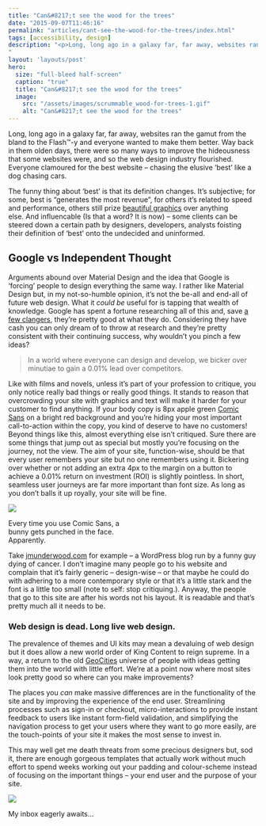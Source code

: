 ```yaml
---
title: "Can&#8217;t see the wood for the trees"
date: "2015-09-07T11:46:16"
permalink: "articles/cant-see-the-wood-for-the-trees/index.html"
tags: [accessibility, design]
description: "<p>Long, long ago in a galaxy far, far away, websites ran the gamut from the bland to the Flash™-y and everyone wanted to make them better. Way back in them olden days, there were so many ways to improve the hideousness that some websites were, and so the web design industry flourished. Everyone clamoured for </p>
"
layout: 'layouts/post'
hero:
  size: "full-bleed half-screen"
  caption: "true"
  title: "Can&#8217;t see the wood for the trees"
  image:
    src: "/assets/images/scrummable_wood-for-trees-1.gif"
    alt: "Can&#8217;t see the wood for the trees"
---
```

<div class='intro'><p>Long, long ago in a galaxy far, far away, websites ran the gamut from the bland to the Flash™-y and everyone wanted to make them better. Way back in them olden days, there were so many ways to improve the hideousness that some websites were, and so the web design industry flourished. Everyone clamoured for the best website &#8211; chasing the elusive &#8216;best&#8217; like a dog chasing cars.</div>
<p>The funny thing about &#8216;best&#8217; is that its definition changes. It&#8217;s subjective; for some, best is &#8220;generates the most revenue&#8221;, for others it&#8217;s related to speed and performance, others still prize <a href="http://www.lingscars.com/" target="_blank" rel="noopener noreferrer">beautiful graphics</a> over anything else. And influencable (Is that a word? It is now) &#8211; some clients can be steered down a certain path by designers, developers, analysts foisting their definition of &#8216;best&#8217; onto the undecided and uninformed.</p>
<h2>Google vs Independent Thought</h2>
<p>Arguments abound over Material Design and the idea that Google is &#8216;forcing&#8217; people to design everything the same way. I rather like Material Design but, in my not-so-humble opinion, it&#8217;s not the be-all and end-all of future web design. What it <i>could be</i> useful for is tapping that wealth of knowledge. Google has spent a fortune researching all of this and, save <a href="http://tech.firstpost/news-analysis/15-things-google-got-wrong/106036.html" target="_blank" rel="noopener noreferrer">a few clangers</a>, they&#8217;re pretty good at what they do. Considering they have cash you can only dream of to throw at research and they&#8217;re pretty consistent with their continuing success, why wouldn&#8217;t you pinch a few ideas?</p>
<blockquote>
<p>In a world where everyone can design and develop, we bicker over minutiae to gain a 0.01% lead over competitors.</p>
</blockquote>
<p>Like with films and novels, unless it&#8217;s part of your profession to critique, you only notice really bad things or really good things. It stands to reason that overcrowding your site with graphics and text will make it harder for your customer to find anything. If your body copy is 8px apple green <a href="http://www.bbc.co.uk/news/magazine-11582548" target="_blank" rel="noopener noreferrer">Comic Sans</a> on a bright red background and you&#8217;re hiding your most important call-to-action within the copy, you kind of deserve to have no customers! Beyond things like this, almost everything else isn&#8217;t critiqued. Sure there are some things that jump out as special but mostly you&#8217;re focusing on the journey, not the view. The aim of your site, function-wise, should be that every user remembers your site but no one remembers using it. Bickering over whether or not adding an extra 4px to the margin on a button to achieve a 0.01% return on investment (ROI) is slightly pointless. In short, seamless user journeys are far more important than font size. As long as you don&#8217;t balls it up royally, your site will be fine.</p>
<p><div id="attachment_343" style="width: 230px" class="wp-caption aligncenter"><a href="http://www.scrummable.com/wp-content/uploads/2015/08/comic-sans.jpg"><img src="/assets/images/scrummable_comic-sans.jpg" style="aspect-ratio: 220/200" /></a><p id="caption-attachment-343" class="wp-caption-text">Every time you use Comic Sans, a bunny gets punched in the face. Apparently.</p></div></p>
<p>Take <a href="http://jmunderwood.com/" target="_blank" rel="noopener noreferrer">jmunderwood.com</a> for example &#8211; a WordPress blog run by a funny guy dying of cancer. I don&#8217;t imagine many people go to his website and complain that it&#8217;s fairly generic &#8211; design-wise &#8211; or that maybe he could do with adhering to a more contemporary style or that it&#8217;s a little stark and the font is a little too small (note to self: stop critiquing.). Anyway, the people that go to this site are after his words not his layout. It is readable and that&#8217;s pretty much all it needs to be.</p>
<h3>Web design is dead. Long live web design.</h3>
<p>The prevalence of themes and UI kits may mean a devaluing of web design but it does allow a new world order of King Content to reign supreme. In a way, a return to the old <a href="http://gizmodo.com/5983574/remember-the-hilarious-horror-of-geocities-with-this-website" target="_blank" rel="noopener noreferrer">GeoCities</a> universe of people with ideas getting them into the world with little effort. We&#8217;re at a point now where most sites look pretty good so where can you make improvements?</p>
<p>The places you <i>can</i> make massive differences are in the functionality of the site and by improving the experience of the end user. Streamlining processes such as sign-in or checkout, micro-interactions to provide instant feedback to users like instant form-field validation, and simplifying the navigation process to get your users where they want to go more easily, are the touch-points of your site it makes the most sense to invest in.</p>
<p>This may well get me death threats from some precious designers but, sod it, there are enough gorgeous templates that actually work without much effort to spend weeks working out your padding and colour-scheme instead of focusing on the important things &#8211; your end user and the purpose of your site.</p>
<p><div id="attachment_346" style="width: 610px" class="wp-caption aligncenter"><a href="http://www.scrummable.com/wp-content/uploads/2015/08/death-threat.jpg"><img src="/assets/images/scrummable_death-threat-600x338.jpg" style="aspect-ratio: 600/338" /></a><p id="caption-attachment-346" class="wp-caption-text">My inbox eagerly awaits&#8230;</p></div></p>
